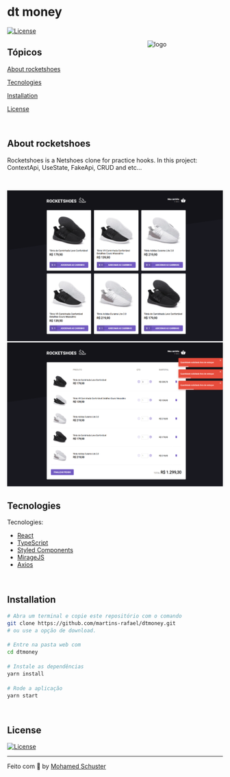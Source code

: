# dt money

<p>
  <a href="https://opensource.org/licenses/MIT">
    <img alt="License" src="https://img.shields.io/badge/license-MIT-ff512f?style=flat-square">
  </a>
  
</p>

<img align="right" src="../src/assets/logo.svg" width="35%" alt="logo">

## Tópicos

[About rocketshoes](#about-rocketshoes)

[Tecnologies](#tecnologies)

[Installation](#installation)

[License](#License)

<br>

## About rocketshoes

Rocketshoes is a Netshoes clone for practice hooks. In this project: ContextApi, UseState, FakeApi, CRUD and etc...

<br>

<p align="center">
  <img src=".github/rocketShoesPreview1.png" alt="Página inicial">
  <img src=".github/rocketShoesPreview2.png" alt="Cart">
</p>

## Tecnologies

Tecnologies:

- [React](https://reactjs.org/)
- [TypeScript](https://www.typescriptlang.org/)
- [Styled Components](https://styled-components.com/)
- [MirageJS](https://miragejs.com/)
- [Axios](https://github.com/axios/axios)

<br>

## Installation

```bash
# Abra um terminal e copie este repositório com o comando
git clone https://github.com/martins-rafael/dtmoney.git
# ou use a opção de download.

# Entre na pasta web com
cd dtmoney

# Instale as dependências
yarn install

# Rode a aplicação
yarn start
```

<br>

## License

<a href="https://opensource.org/licenses/MIT">
    <img alt="License" src="https://img.shields.io/badge/license-MIT-ff512f?style=flat-square">
</a>

<br>

---

Feito com :orange_heart: by [Mohamed Schuster](https://github.com/mohamedstt)
